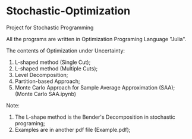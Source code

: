 # Stochastic-Optimization
Project for Stochastic Programming

All the programs are written in Optimization Programing Language "Julia".

The contents of Optimization under Uncertainty:

1. L-shaped method (Single Cut);
2. L-shaped method (Multiple Cuts);
3. Level Decomposition;
4. Partition-based Approach;
5. Monte Carlo Approach for Sample Average Approximation (SAA); (Monte Carlo SAA.ipynb)

Note: 

1. The L-shape method is the Bender's Decomposition in stochastic programing;
2. Examples are in another pdf file (Example.pdf);
